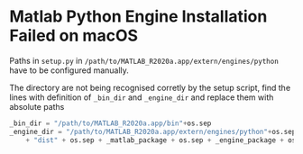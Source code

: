 # Matlab Python Engine Installation Failed on macOS

Paths in `setup.py` in `/path/to/MATLAB_R2020a.app/extern/engines/python` have to be configured manually.

The directory are not being recognised corretly by the setup script, find the lines with definition of `_bin_dir` and `_engine_dir` and replace them with absolute paths
```python
_bin_dir = "/path/to/MATLAB_R2020a.app/bin"+os.sep
_engine_dir = "/path/to/MATLAB_R2020a.app/extern/engines/python"+os.sep\
    + "dist" + os.sep + _matlab_package + os.sep + _engine_package + os.sep
```